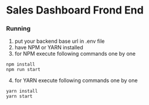 # Sales Dashboard Frond End

### Running
1. put your backend base url in .env file
2. have NPM or YARN installed
3. for NPM execute following commands one by one 
```
npm install
npm run start

```

4. for YARN execute following commands one by one 
```
yarn install
yarn start

```

